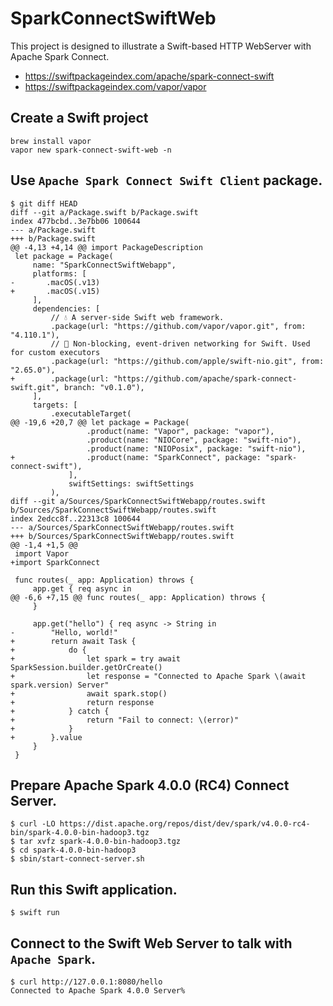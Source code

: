 # SparkConnectSwiftWeb

This project is designed to illustrate a Swift-based HTTP WebServer with Apache Spark Connect.

- https://swiftpackageindex.com/apache/spark-connect-swift
- https://swiftpackageindex.com/vapor/vapor

## Create a Swift project

```
brew install vapor
vapor new spark-connect-swift-web -n
```

## Use `Apache Spark Connect Swift Client` package.

```
$ git diff HEAD
diff --git a/Package.swift b/Package.swift
index 477bcbd..3e7bb06 100644
--- a/Package.swift
+++ b/Package.swift
@@ -4,13 +4,14 @@ import PackageDescription
 let package = Package(
     name: "SparkConnectSwiftWebapp",
     platforms: [
-       .macOS(.v13)
+       .macOS(.v15)
     ],
     dependencies: [
         // 💧 A server-side Swift web framework.
         .package(url: "https://github.com/vapor/vapor.git", from: "4.110.1"),
         // 🔵 Non-blocking, event-driven networking for Swift. Used for custom executors
         .package(url: "https://github.com/apple/swift-nio.git", from: "2.65.0"),
+        .package(url: "https://github.com/apache/spark-connect-swift.git", branch: "v0.1.0"),
     ],
     targets: [
         .executableTarget(
@@ -19,6 +20,7 @@ let package = Package(
                 .product(name: "Vapor", package: "vapor"),
                 .product(name: "NIOCore", package: "swift-nio"),
                 .product(name: "NIOPosix", package: "swift-nio"),
+                .product(name: "SparkConnect", package: "spark-connect-swift"),
             ],
             swiftSettings: swiftSettings
         ),
diff --git a/Sources/SparkConnectSwiftWebapp/routes.swift b/Sources/SparkConnectSwiftWebapp/routes.swift
index 2edcc8f..22313c8 100644
--- a/Sources/SparkConnectSwiftWebapp/routes.swift
+++ b/Sources/SparkConnectSwiftWebapp/routes.swift
@@ -1,4 +1,5 @@
 import Vapor
+import SparkConnect

 func routes(_ app: Application) throws {
     app.get { req async in
@@ -6,6 +7,15 @@ func routes(_ app: Application) throws {
     }

     app.get("hello") { req async -> String in
-        "Hello, world!"
+        return await Task {
+            do {
+                let spark = try await SparkSession.builder.getOrCreate()
+                let response = "Connected to Apache Spark \(await spark.version) Server"
+                await spark.stop()
+                return response
+            } catch {
+                return "Fail to connect: \(error)"
+            }
+        }.value
     }
 }
```

## Prepare Apache Spark 4.0.0 (RC4) Connect Server.

```
$ curl -LO https://dist.apache.org/repos/dist/dev/spark/v4.0.0-rc4-bin/spark-4.0.0-bin-hadoop3.tgz
$ tar xvfz spark-4.0.0-bin-hadoop3.tgz
$ cd spark-4.0.0-bin-hadoop3
$ sbin/start-connect-server.sh
```

## Run this Swift application.

```
$ swift run
```

## Connect to the Swift Web Server to talk with `Apache Spark`.

```
$ curl http://127.0.0.1:8080/hello
Connected to Apache Spark 4.0.0 Server%
```
